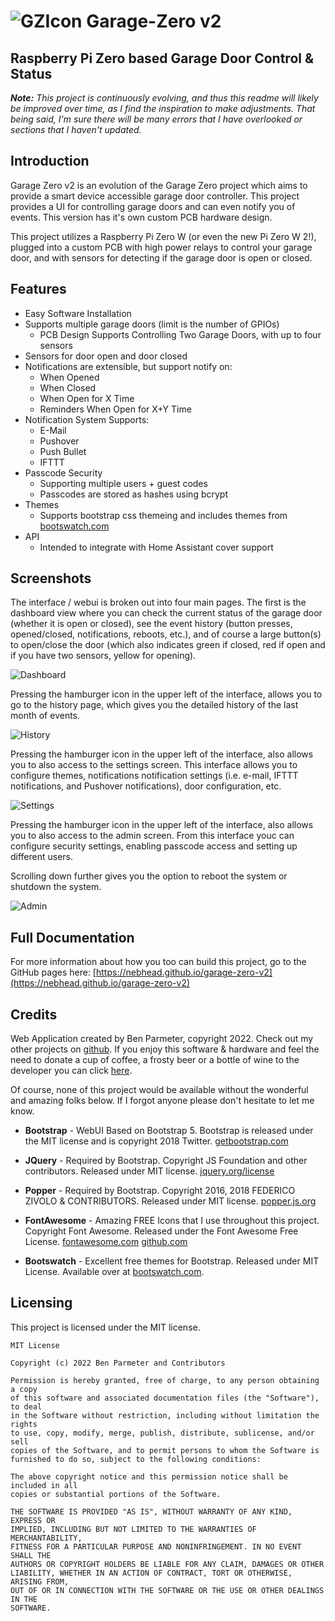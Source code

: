# ![GZIcon](docs/photos/GZ-Icon.png) Garage-Zero v2

## Raspberry Pi Zero based Garage Door Control & Status

***Note:*** *This project is continuously evolving, and thus this readme will likely be improved over time, as I find the inspiration to make adjustments.  That being said, I'm sure there will be many errors that I have overlooked or sections that I haven't updated.*

## Introduction

Garage Zero v2 is an evolution of the Garage Zero project which aims to provide a smart device accessible garage door controller.  This project provides a UI for controlling garage doors and can even notify you of events. This version has it's own custom PCB hardware design.  

This project utilizes a Raspberry Pi Zero W (or even the new Pi Zero W 2!), plugged into a custom PCB with high power relays to control your garage door, and with sensors for detecting if the garage door is open or closed. 

## Features

- Easy Software Installation
- Supports multiple garage doors (limit is the number of GPIOs)
	- PCB Design Supports Controlling Two Garage Doors, with up to four sensors
- Sensors for door open and door closed
- Notifications are extensible, but support notify on: 
	- When Opened
	- When Closed 
	- When Open for X Time
	- Reminders When Open for X+Y Time 
- Notification System Supports:
	- E-Mail
	- Pushover 
	- Push Bullet
	- IFTTT
- Passcode Security
	- Supporting multiple users + guest codes
	- Passcodes are stored as hashes using bcrypt
- Themes
	- Supports bootstrap css themeing and includes themes from [bootswatch.com](https://bootswatch.com/)
- API
	- Intended to integrate with Home Assistant cover support

## Screenshots

The interface / webui is broken out into four main pages. The first is the dashboard view where you can check the current status of the garage door (whether it is open or closed), see the event history (button presses, opened/closed, notifications, reboots, etc.), and of course a large button(s) to open/close the door (which also indicates green if closed, red if open and if you have two sensors, yellow for opening).

![Dashboard](docs/photos/webui-00.png)

Pressing the hamburger icon in the upper left of the interface, allows you to go to the history page, which gives you the detailed history of the last month of events.  

![History](docs/photos/webui-01.png)

Pressing the hamburger icon in the upper left of the interface, also allows you to also access to the settings screen. This interface allows you to configure themes, notifications notification settings (i.e. e-mail, IFTTT notifications, and Pushover notifications), door configuration, etc.

![Settings](docs/photos/webui-02.png)

Pressing the hamburger icon in the upper left of the interface, also allows you to also access to the admin screen.  From this interface youc can configure security settings, enabling passcode access and setting up different users.  

Scrolling down further gives you the option to reboot the system or shutdown the system.  

![Admin](docs/photos/webui-03.png)


## Full Documentation

For more information about how you too can build this project, go to the GitHub pages here: [https://nebhead.github.io/garage-zero-v2](https://nebhead.github.io/garage-zero-v2) 

## Credits

Web Application created by Ben Parmeter, copyright 2022. Check out my other projects on [github](https://github.com/nebhead). If you enjoy this software & hardware and feel the need to donate a cup of coffee, a frosty beer or a bottle of wine to the developer you can click [here](https://paypal.me/benparmeter).

Of course, none of this project would be available without the wonderful and amazing folks below.  If I forgot anyone please don't hesitate to let me know.  

* **Bootstrap** - WebUI Based on Bootstrap 5.  Bootstrap is released under the MIT license and is copyright 2018 Twitter. [getbootstrap.com](http://getbootstrap.com)

* **JQuery** - Required by Bootstrap. Copyright JS Foundation and other contributors. Released under MIT license. [jquery.org/license](https://jquery.org/license/)

* **Popper** - Required by Bootstrap. Copyright 2016, 2018 FEDERICO ZIVOLO & CONTRIBUTORS. Released under MIT license. [popper.js.org](https://popper.js.org/)

* **FontAwesome** - Amazing FREE Icons that I use throughout this project.  Copyright Font Awesome.  Released under the Font Awesome Free License. [fontawesome.com](https://fontawesome.com/) [github.com](https://github.com/FortAwesome/Font-Awesome)

* **Bootswatch** - Excellent free themes for Bootstrap.  Released under MIT License.  Available over at [bootswatch.com](bootswatch.com). 

## Licensing

This project is licensed under the MIT license.

```
MIT License

Copyright (c) 2022 Ben Parmeter and Contributors

Permission is hereby granted, free of charge, to any person obtaining a copy
of this software and associated documentation files (the "Software"), to deal
in the Software without restriction, including without limitation the rights
to use, copy, modify, merge, publish, distribute, sublicense, and/or sell
copies of the Software, and to permit persons to whom the Software is
furnished to do so, subject to the following conditions:

The above copyright notice and this permission notice shall be included in all
copies or substantial portions of the Software.

THE SOFTWARE IS PROVIDED "AS IS", WITHOUT WARRANTY OF ANY KIND, EXPRESS OR
IMPLIED, INCLUDING BUT NOT LIMITED TO THE WARRANTIES OF MERCHANTABILITY,
FITNESS FOR A PARTICULAR PURPOSE AND NONINFRINGEMENT. IN NO EVENT SHALL THE
AUTHORS OR COPYRIGHT HOLDERS BE LIABLE FOR ANY CLAIM, DAMAGES OR OTHER
LIABILITY, WHETHER IN AN ACTION OF CONTRACT, TORT OR OTHERWISE, ARISING FROM,
OUT OF OR IN CONNECTION WITH THE SOFTWARE OR THE USE OR OTHER DEALINGS IN THE
SOFTWARE.
```